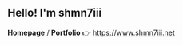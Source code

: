 ## Hello! I'm shmn7iii

**Homepage** / **Portfolio** 👉 https://www.shmn7iii.net

<!---
shmn7iii/shmn7iii is a ✨ special ✨ repository because its `README.md` (this file) appears on your GitHub profile.
You can click the Preview link to take a look at your changes.
--->
